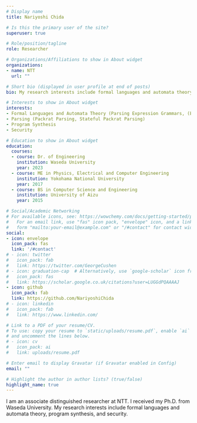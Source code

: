 ```yaml
---
# Display name
title: Nariyoshi Chida

# Is this the primary user of the site?
superuser: true

# Role/position/tagline
role: Researcher

# Organizations/Affiliations to show in About widget
organizations:
- name: NTT
  url: ""

# Short bio (displayed in user profile at end of posts)
bio: My research interests include formal languages and automata theory, parsing, program synthesis, and security.

# Interests to show in About widget
interests:
- Formal Languages and Automata Theory (Parsing Expression Grammars, (Extended) Regular Expressions)
- Parsing (Packrat Parsing, Stateful Packrat Parsing)
- Program Synthesis 
- Security

# Education to show in About widget
education:
  courses:
  - course: Dr. of Engineering
    institution: Waseda University
    year: 2023
  - course: ME in Physics, Electrical and Computer Engineering
    institution: Yokohama National University
    year: 2017
  - course: BS in Computer Science and Engineering
    institution: University of Aizu
    year: 2015

# Social/Academic Networking
# For available icons, see: https://wowchemy.com/docs/getting-started/page-builder/#icons
#   For an email link, use "fas" icon pack, "envelope" icon, and a link in the
#   form "mailto:your-email@example.com" or "/#contact" for contact widget.
social:
- icon: envelope
  icon_pack: fas
  link: '/#contact'
# - icon: twitter
#   icon_pack: fab
#   link: https://twitter.com/GeorgeCushen
# - icon: graduation-cap  # Alternatively, use `google-scholar` icon from `ai` icon pack
#   icon_pack: fas
#   link: https://scholar.google.co.uk/citations?user=LUGGdPQAAAAJ
- icon: github
  icon_pack: fab
  link: https://github.com/NariyoshiChida
# - icon: linkedin
#   icon_pack: fab
#   link: https://www.linkedin.com/

# Link to a PDF of your resume/CV.
# To use: copy your resume to `static/uploads/resume.pdf`, enable `ai` icons in `params.toml`, 
# and uncomment the lines below.
# - icon: cv
#   icon_pack: ai
#   link: uploads/resume.pdf

# Enter email to display Gravatar (if Gravatar enabled in Config)
email: ""

# Highlight the author in author lists? (true/false)
highlight_name: true
---
```


I am an associate distinguished researcher at NTT. I received my Ph.D. from Waseda University. My research interests include formal languages and automata theory, program synthesis, and security.